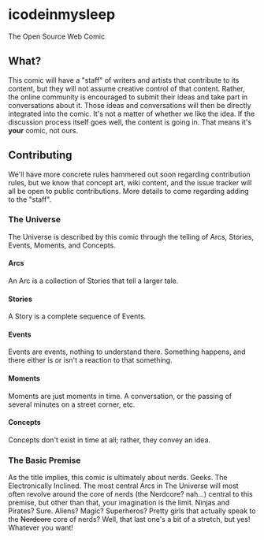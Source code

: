 icodeinmysleep
==============

The Open Source Web Comic

## What?
This comic will have a "staff" of writers and artists that contribute to its content, but they will not assume creative control of that content. Rather, the online community is encouraged to submit their ideas and take part in conversations about it. Those ideas and conversations will then be directly integrated into the comic. It's not a matter of whether we like the idea. If the discussion process itself goes well, the content is going in. That means it's **your** comic, not ours.

## Contributing
We'll have more concrete rules hammered out soon regarding contribution rules, but we know that concept art, wiki content, and the issue tracker will all be open to public contributions. More details to come regarding adding to the "staff".

### The Universe
The Universe is described by this comic through the telling of Arcs, Stories, Events, Moments, and Concepts.

#### Arcs
An Arc is a collection of Stories that tell a larger tale.

#### Stories
A Story is a complete sequence of Events.

#### Events
Events are events, nothing to understand there. Something happens, and there either is or isn't a reaction to that something.

#### Moments
Moments are just moments in time. A conversation, or the passing of several minutes on a street corner, etc.

#### Concepts
Concepts don't exist in time at all; rather, they convey an idea.

### The Basic Premise
As the title implies, this comic is ultimately about nerds. Geeks. The Electronically Inclined. The most central Arcs in The Universe will most often revolve around the core of nerds (the Nerdcore? nah...) central to this premise, but other than that, your imagination is the limit. Ninjas and Pirates? Sure. Aliens? Magic? Superheros? Pretty girls that actually speak to the ~~Nerdcore~~ core of nerds? Well, that last one's a bit of a stretch, but yes! Whatever you want!